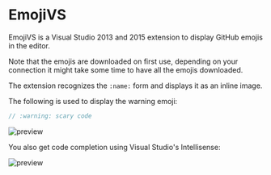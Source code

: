 EmojiVS
=====

EmojiVS is a Visual Studio 2013 and 2015 extension to display GitHub emojis in the editor.

Note that the emojis are downloaded on first use, depending on your connection it might take some time to have all the emojis downloaded.

The extension recognizes the `:name:` form and displays it as an inline image.

The following is used to display the warning emoji:

```csharp
// :warning: scary code
```

![preview](https://raw.githubusercontent.com/jbevain/EmojiVS/master/Images/Preview.png)

You also get code completion using Visual Studio's Intellisense:

![preview](https://raw.githubusercontent.com/jbevain/EmojiVS/master/Images/Intellisense.png)
